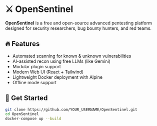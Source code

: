 # ⚔️ OpenSentinel

**OpenSentinel** is a free and open-source advanced pentesting platform designed for security researchers, bug bounty hunters, and red teams.

## 🔥 Features
- Automated scanning for known & unknown vulnerabilities
- AI-assisted recon using free LLMs (like Gemini)
- Modular plugin support
- Modern Web UI (React + Tailwind)
- Lightweight Docker deployment with Alpine
- Offline mode support

## 🚀 Get Started
```bash
git clone https://github.com/YOUR_USERNAME/OpenSentinel.git
cd OpenSentinel
docker-compose up --build
